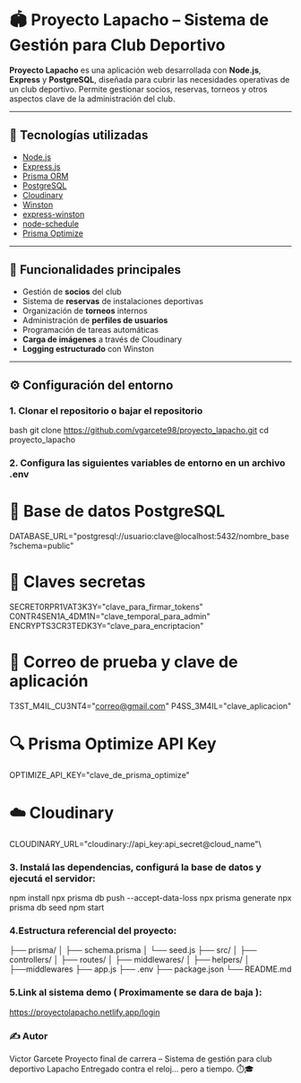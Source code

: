 # 🏟️ Proyecto Lapacho – Sistema de Gestión para Club Deportivo

**Proyecto Lapacho** es una aplicación web desarrollada con **Node.js**, **Express** y **PostgreSQL**, diseñada para cubrir las necesidades operativas de un club deportivo. Permite gestionar socios, reservas, torneos y otros aspectos clave de la administración del club.

---

## 🚀 Tecnologías utilizadas

- [Node.js](https://nodejs.org/)
- [Express.js](https://expressjs.com/)
- [Prisma ORM](https://www.prisma.io/)
- [PostgreSQL](https://www.postgresql.org/)
- [Cloudinary](https://cloudinary.com/)
- [Winston](https://github.com/winstonjs/winston)
- [express-winston](https://github.com/bithavoc/express-winston)
- [node-schedule](https://github.com/node-schedule/node-schedule)
- [Prisma Optimize](https://prisma.ai/solutions/prisma-optimize/)

---

## 📌 Funcionalidades principales

- Gestión de **socios** del club
- Sistema de **reservas** de instalaciones deportivas
- Organización de **torneos** internos
- Administración de **perfiles de usuarios**
- Programación de tareas automáticas
- **Carga de imágenes** a través de Cloudinary
- **Logging estructurado** con Winston

---

## ⚙️ Configuración del entorno

### 1. Clonar el repositorio o bajar el repositorio

bash
git clone https://github.com/vgarcete98/proyecto_lapacho.git
cd proyecto_lapacho

### 2. Configura las siguientes variables de entorno en un archivo .env
# 🔐 Base de datos PostgreSQL
DATABASE_URL="postgresql://usuario:clave@localhost:5432/nombre_base?schema=public"

# 🔑 Claves secretas
SECRET0RPR1VAT3K3Y="clave_para_firmar_tokens"
C0NTR4SEN1A_4DM1N="clave_temporal_para_admin"
ENCRYPTS3CR3TEDK3Y="clave_para_encriptacion"

# 📧 Correo de prueba y clave de aplicación
T3ST_M4IL_CU3NT4="correo@gmail.com"
P4SS_3M4IL="clave_aplicacion"

# 🔍 Prisma Optimize API Key
OPTIMIZE_API_KEY="clave_de_prisma_optimize"

# ☁️ Cloudinary
CLOUDINARY_URL="cloudinary://api_key:api_secret@cloud_name"\


### 3. Instalá las dependencias, configurá la base de datos y ejecutá el servidor:
npm install
npx prisma db push --accept-data-loss
npx prisma generate
npx prisma db seed
npm start

### 4.Estructura referencial del proyecto:

├── prisma/
│   ├── schema.prisma
│   └── seed.js
├── src/
│   ├── controllers/
│   ├── routes/
│   ├── middlewares/
│   ├── helpers/
│   ├──middlewares
├── app.js
├── .env
├── package.json
└── README.md



### 5.Link al sistema demo ( Proximamente se dara de baja ):
https://proyectolapacho.netlify.app/login

### ✍️ Autor
Victor Garcete
Proyecto final de carrera – Sistema de gestión para club deportivo Lapacho
Entregado contra el reloj... pero a tiempo. ⏱️🎓

